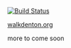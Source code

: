 
[![Build Status](https://travis-ci.org/bbttxu/walkdenton.svg?branch=master)](https://travis-ci.org/bbttxu/walkdenton)

[walkdenton.org](http://walkdenton.org/)

more to come soon

